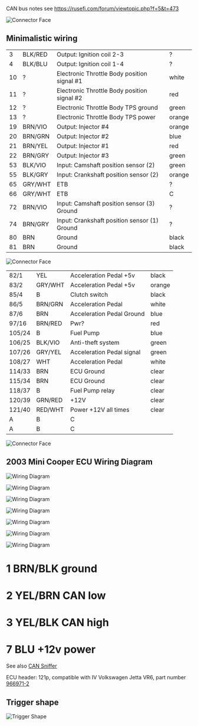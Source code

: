 CAN bus notes see <https://rusefi.com/forum/viewtopic.php?f=5&t=473>

![Connector Face](OEM-Docs/TE/Connector_121_pinout.jpg)

## Minimalistic wiring

|    |         |                                              |        |
| -- | ------- | -------------------------------------------- | ------ |
| 3  | BLK/RED | Output: Ignition coil 2-3                    | ?      |
| 4  | BLK/BLU | Output: Ignition coil 1-4                    | ?      |
| 10 | ?       | Electronic Throttle Body position signal \#1 | white  |
| 11 | ?       | Electronic Throttle Body position signal \#2 | red    |
| 12 | ?       | Electronic Throttle Body TPS ground          | green  |
| 13 | ?       | Electronic Throttle Body TPS power           | orange |
| 19 | BRN/VIO | Output: Injector \#4                         | orange |
| 20 | BRN/GRN | Output: Injector \#2                         | blue   |
| 21 | BRN/YEL | Output: Injector \#1                         | red    |
| 22 | BRN/GRY | Output: Injector \#3                         | green  |
| 53 | BLK/VIO | Input: Camshaft position sensor (2)          | green  |
| 55 | BLK/GRY | Input: Crankshaft position sensor (2)        | orange |
| 65 | GRY/WHT | ETB                                          | ?      |
| 66 | GRY/WHT | ETB                                          | C      |
| 72 | BRN/VIO | Input: Camshaft position sensor (3) Ground   | ?      |
| 74 | BRN/GRY | Input: Crankshaft position sensor (1) Ground | ?      |
| 80 | BRN     | Ground                                       | black  |
| 81 | BRN     | Ground                                       | black  |

![Connector Face](OEM-Docs/TE/Connector_121_pinout.jpg)

|        |         |                           |        |
| ------ | ------- | ------------------------- | ------ |
| 82/1   | YEL     | Acceleration Pedal +5v    | black  |
| 83/2   | GRY/WHT | Acceleration Pedal +5v    | orange |
| 85/4   | B       | Clutch switch             | black  |
| 86/5   | BRN/GRN | Acceleration Pedal        | white  |
| 87/6   | BRN     | Acceleration Pedal Ground | blue   |
| 97/16  | BRN/RED | Pwr?                      | red    |
| 105/24 | B       | Fuel Pump                 | blue   |
| 106/25 | BLK/VIO | Anti-theft system         | green  |
| 107/26 | GRY/YEL | Acceleration Pedal signal | green  |
| 108/27 | WHT     | Acceleration Pedal        | white  |
| 114/33 | BRN     | ECU Ground                | clear  |
| 115/34 | BRN     | ECU Ground                | clear  |
| 118/37 | B       | Fuel Pump relay           | clear  |
| 120/39 | GRN/RED | \+12V                     | clear  |
| 121/40 | RED/WHT | Power +12V all times      | clear  |
| A      | B       | C                         |        |
| A      | B       | C                         |        |

![Connector Face](OEM-Docs/TE/Connector_121_pinout.jpg)

## 2003 Mini Cooper ECU Wiring Diagram

![Wiring Diagram](OEM-Docs/Mini/2003_Cooper/2003_cooper_1.png)

![Wiring Diagram](OEM-Docs/Mini/2003_Cooper/2003_cooper_2.png)

![Wiring Diagram](OEM-Docs/Mini/2003_Cooper/2003_cooper_2.png)

![Wiring Diagram](OEM-Docs/Mini/2003_Cooper/2003_cooper_3.png)

![Wiring Diagram](OEM-Docs/Mini/2003_Cooper/2003_cooper_instrument_cluster_1.png)

![Wiring Diagram](OEM-Docs/Mini/2003_Cooper/2003_cooper_instrument_cluster_2.png)

![Wiring Diagram](https://user-images.githubusercontent.com/5051341/126010542-a1fb5a05-b0ae-4585-a585-613de2a43fe4.png)

# 1 BRN/BLK ground

# 2 YEL/BRN CAN low

# 3 YEL/BLK CAN high

# 7 BLU +12v power

See also [CAN Sniffer](CAN-Sniffer)

ECU header: 121p, compatible with IV Volkswagen Jetta VR6, part number [966971-2](http://www.te.com/catalog/pn/en/966971-2)

## Trigger shape

![Trigger Shape](Images/mini_trigger_shape.png)
